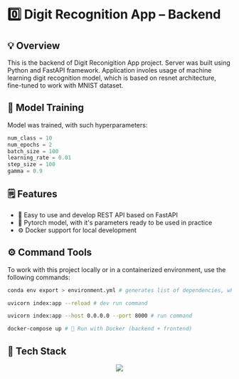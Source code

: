 # 0️⃣ Digit Recognition App – Backend

## 💡 Overview

This is the backend of Digit Reconigition App project. Server was built using Python and FastAPI framework. Application involes usage of machine learning digit recognition model, which is based on resnet architecture, fine-tuned to work with MNIST dataset.

## 🎯 Model Training

Model was trained, with such hyperparameters:
```python
num_class = 10
num_epochs = 2
batch_size = 100
learning_rate = 0.01
step_size = 100 
gamma = 0.9
```

## 🗒️ Features

* 🛜 Easy to use and develop REST API based on FastAPI
* 🤖 Pytorch model, with it's parameters ready to be used in practice
* ⚙️ Docker support for local development

## ⚙️ Command Tools

To work with this project locally or in a containerized environment, use the following commands:
```bash
conda env export > environment.yml # generates list of dependencies, which are used by conda

uvicorn index:app --reload # dev run command

uvicorn index:app --host 0.0.0.0 --port 8000 # run command

docker-compose up # 🐳 Run with Docker (backend + frontend)
````

## 🧠 Tech Stack
<p align="center">
  <a href="https://skillicons.dev">
    <img src="https://skillicons.dev/icons?i=python,fastapi,pytorch,anaconda,docker" />
  </a>
</p>
 
